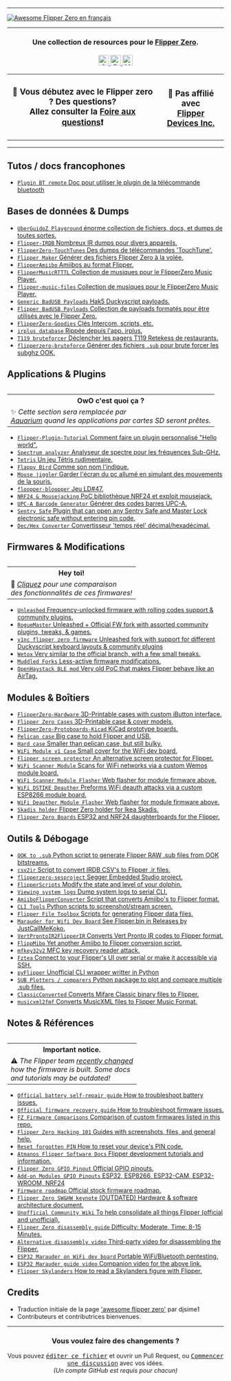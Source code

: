 <hr>

<a href="https://github.com/flipperzerofrancophone/awesome-flipperzero-french/">
  <img src="https://user-images.githubusercontent.com/8518150/158502722-2532719c-a680-4405-b230-d45474a5decd.png" align="center" alt="Awesome Flipper Zero en français" title="Awesome Flipper Zero en français">
</a>

<hr>

<h3 align="center">
  Une collection de resources pour le <a href="https://flipperzero.one">Flipper Zero</a>.<br><br>
  <a href="#">
    <img src="https://awesome.re/badge.svg" alt="Awesome" height=24>
    <img src="https://img.shields.io/badge/Powered%20by-Dolphins-blue" alt="Powered by dolphins" height=24>
    <img src="https://img.shields.io/badge/Hack-The%20Planet-orange" alt="Hack the planet" height=24>
  </a>
</h3>

<table align="center"><tr>
  <td>
    <h3 align="center">
    👋 Vous d&eacute;butez avec le Flipper zero ? Des questions?<br>
    Allez consulter la <a href="https://github.com/flipperzerofrancophone/awesome-flipperzero-french/blob/main/FAQ.md">Foire aux questions</a>❗
    </h3>
  </td>
  <td>
    <h3 align="center">
    🚫 Pas affili&eacute; avec<br>
    <a href="https://www.flipperdevices.com/">Flipper Devices Inc.</a>
    </h3>
  </td>
</tr></table>

<hr>

<!-- DO NOT MODIFY ABOVE -->

## Tutos / docs francophones

- [`Plugin BT remote` Doc pour utiliser le plugin de la télécommande bluetooth](https://github.com/flipperzerofrancophone/awesome-flipperzero-french/blob/main/T%C3%A9l%C3%A9commandeBluetooth.md)

## Bases de données & Dumps

- [`UberGuidoZ Playground` &eacute;norme collection de fichiers, docs, et dumps de toutes sortes.](https://github.com/UberGuidoZ/Flipper)
- [`Flipper-IRDB` Nombreux IR dumps pour divers appareils.](https://github.com/logickworkshop/Flipper-IRDB)
- [`FlipperZero-TouchTunes` Des dumps de t&eacute;l&eacute;commandes 'TouchTune'.](https://github.com/jimilinuxguy/flipperzero-touchtunes)
- [`Flipper Maker` G&eacute;n&eacute;rer des fichiers Flipper Zero &agrave; la vol&eacute;e.](https://flippermaker.github.io/)
- [`FlipperAmiibo` Amiibos au format Flipper.](https://github.com/Gioman101/FlipperAmiibo)
- [`FlipperMusicRTTTL` Collection de musiques pour le FlipperZero Music Player.](https://github.com/neverfa11ing/FlipperMusicRTTTL)
- [`flipper-music-files` Collection de musiques pour le FlipperZero Music Player.](https://github.com/Tonsil/flipper-music-files)
- [`Generic BadUSB Payloads` Hak5 Duckyscript payloads.](https://github.com/nocomp/Flipper_Zero_Badusb_hack5_payloads)
- [`Flipper BadUSB Payloads` Collection de payloads format&eacute;s pour &ecirc;tre utilis&eacute;s avec le Flipper Zero.](https://github.com/I-Am-Jakoby/Flipper-Zero-BadUSB)
- [`FlipperZero-Goodies` Cl&eacute;s Intercom, scripts, etc.](https://github.com/wetox-team/flipperzero-goodies)
- [`irplus database` Ripp&eacute;e depuis l'app. irplus.](https://github.com/sasiplavnik/Flipper-IRDB)
- [`T119 bruteforcer` D&eacute;clencher les pagers T119 Retekess de restaurants.](https://github.com/xb8/t119bruteforcer)
- [`flipperzero-bruteforce` Générer des fichiers `.sub` pour brute forcer les subghz OOK.](https://github.com/tobiabocchi/flipperzero-bruteforce)

## Applications & Plugins

<table align="right">
  <tr><th><strong>OwO c'est quoi &ccedil;a ?</strong></th></tr>
  <tr><td>✨ <em>Cette section sera remplac&eacute;e par<br><a href="https://github.com/flipper-aquarium">Aquarium</a> quand les applications par cartes SD seront pr&ecirc;tes.</em></td></tr>
</table>

- [`Flipper-Plugin-Tutorial` Comment faire un plugin personnalis&eacute; "Hello world".](https://github.com/mfulz/Flipper-Plugin-Tutorial)
- [`Spectrum analyzer` Analyseur de spectre pour les fréquences Sub-GHz.](https://github.com/jolcese/flipperzero-firmware/tree/spectrum/applications/spectrum_analyzer)
- [`Tetris` Un jeu T&eacute;tris rudimentaire.](https://github.com/jeffplang/flipperzero-firmware/tree/tetris_game/applications/tetris_game)
- [`Flappy Bird` Comme son nom l'indique.](https://github.com/DroomOne/flipperzero-firmware/tree/dev/applications%2Fflappy_bird)
- [`Mouse jiggler` Garder l'&eacute;cran du pc allum&eacute; en simulant des mouvements de la souris.](https://github.com/MuddledBox/flipperzero-firmware/tree/Mouse_Jiggler/applications/mouse_jiggler)
- [`floopper-bloopper` Jeu LD#47.](https://github.com/glitchcore/floopper-bloopper)
- [`NRF24 & Mousejacking` PoC biblioth&egrave;que NRF24 et exploit mousejack.](https://github.com/mothball187/flipperzero-nrf24)
- [`UPC-A Barcode Generator` Générer des codes barres UPC-A.](https://github.com/McAzzaMan/flipperzero-firmware/tree/UPC-A_Barcode_Generator/applications/barcode_generator)
- [`Sentry Safe` Plugin that can open any Sentry Safe and Master Lock electronic safe without entering pin code.](https://github.com/H4ckd4ddy/flipperzero-sentry-safe-plugin)
- [`Dec/Hex Converter` Convertisseur 'temps r&eacute;el' d&eacute;cimal/hexad&eacute;cimal.](https://github.com/theisolinearchip/flipperzero_stuff/tree/main/applications/dec_hex_converter)

## Firmwares & Modifications

<table align="right">
  <tr><th><strong>Hey toi!</strong></th></tr>
  <tr><td>🔰 <em><a href="https://github.com/flipperzerofrancophone/awesome-flipperzero-french/blob/main/Firmwares.md">Cliquez</a> pour une comparaison<br>des fonctionnalit&eacute;s de ces firmwares!</em></td></tr>
</table>

- [`Unleashed` Frequency-unlocked firmware with rolling codes support & community plugins.](https://github.com/Eng1n33r/flipperzero-firmware)
- [`RogueMaster` Unleashed + Official FW fork with assorted community plugins, tweaks, & games.](https://github.com/RogueMaster/flipperzero-firmware-wPlugins)
- [`v1nc flipper zero firmware` Unleashed fork with support for different Duckyscript keyboard layouts & community plugins](https://github.com/v1nc/flipperzero-firmware)
- [`Wetox` Very similar to the official branch, with a few small tweaks.](https://github.com/wetox-team/flipperzero-firmware)
- [`Muddled Forks` Less-active firmware modifications.](https://github.com/MuddledBox/flipperzero-firmware/tree/muddled_dev)
- [`OpenHaystack BLE mod` Very old PoC that makes Flipper behave like an AirTag.](https://github.com/AlexStrNik/flipperzero-firmware)

## Modules & Boîtiers

- [`FlipperZero-Hardware` 3D-Printable cases with custom iButton interface.](https://github.com/s0ko1ex/FlipperZero-Hardware)
- [`Flipper Zero Cases` 3D-Printable case & cover models.](https://github.com/MuddledBox/FlipperZeroCases)
- [`FlipperZero-Protoboards-Kicad` KiCad prototype boards.](https://github.com/lomalkin/flipperzero-protoboards-kicad)
- [`Pelican case` Big case to hold Flipper and USB.](https://www.printables.com/model/204882-flipper-zero-case)
- [`Hard case` Smaller than pelican case, but still bulky.](https://www.thingiverse.com/thing:5387015)
- [`WiFi Module v1 Case` Small cover for the WiFi dev board.](https://www.printables.com/model/179910-case-for-flipper-zero-wi-fi-module-v1)
- [`Flipper screen protector` An alternative screen protector for Flipper.](https://www.photodon.com/p/2419-01.html)
- [`WiFi Scanner Module` Scans for WiFi networks via a custom Wemos module board.](https://github.com/SequoiaSan/FlipperZero-WiFi-Scanner_Module)
- [`WiFi Scanner Module Flasher` Web flasher for module firmware above.](https://sequoiasan.github.io/FlipperZero-WiFi-Scanner_Module/)
- [`WiFi DSTIKE Deauther` Preforms WiFi deauth attacks via a custom ESP8266 module board.](https://github.com/SequoiaSan/FlipperZero-Wifi-ESP8266-Deauther-Module)
- [`WiFi Deauther Module Flasher` Web flasher for module firmware above.](https://sequoiasan.github.io/FlipperZero-Wifi-ESP8266-Deauther-Module/)
- [`Skadis holder` Flipper Zero holder for Ikea Skadis.](https://www.thingiverse.com/thing:5434476)
- [`Flipper Zero Boards` ESP32 and NRF24 daughterboards for the Flipper.](https://github.com/DrB0rk/Flipper-Zero-Boards)

## Outils & Débogage

- [`OOK to .sub` Python script to generate Flipper RAW .sub files from OOK bitstreams.](https://gist.github.com/jinschoi/f39dbd82e4e3d99d32ab6a9b8dfc2f55)
- [`csv2ir` Script to convert IRDB CSV's to Flipper .ir files.](https://github.com/Spexivus/csv2ir)
- [`flipperzero-sesproject` Segger Embedded Studio project.](https://github.com/hedger/flipperzero-sesproject)
- [`FlipperScripts` Modify the state and level of your dolphin.](https://github.com/DroomOne/FlipperScripts)
- [`Viewing system logs` Dump system logs to serial CLI.](https://gist.github.com/jaflo/50c35c46f3ecada7a18c9e5cc203a3f8)
- [`AmiiboFlipperConverter` Script that converts Amiibo's to Flipper format.](https://github.com/Lucaslhm/AmiiboFlipperConverter/)
- [`CLI Tools` Python scripts to screenshot/stream screen.](https://github.com/lomalkin/flipperzero-cli-tools)
- [`Flipper File Toolbox` Scripts for generating Flipper data files.](https://github.com/evilpete/flipper_toolbox)
- [`Marauder for Wifi Dev Board` See Flipper.bin in Releases by JustCallMeKoko.](https://github.com/justcallmekoko/ESP32Marauder)
- [`VertProntoIR2FlipperIR` Converts Vert Pronto IR codes to Flipper format.](https://github.com/SkeletonMan03/VertProntoIR2FlipperIR)
- [`FlippMibo` Yet another Amiibo to Flipper conversion script.](https://github.com/0xz00n/FlipMiibo)
- [`mfkey32v2` MFC key recovery reader attack.](https://github.com/equipter/mfkey32v2)
- [`Fztea` Connect to your Flipper's UI over serial or make it accessible via SSH.](https://github.com/jon4hz/fztea)
- [`pyFlipper` Unofficial CLI wrapper writter in Python](https://github.com/wh00hw/pyFlipper)
- [`SUB Plotters / comparers` Python package to plot and compare multiple .sub files.](https://github.com/ShotokanZH/flipper_sub_plotters_comparers)
- [`ClassicConverted` Converts Mifare Classic binary files to Flipper.](https://github.com/equipter/ClassicConverter)
- [`musicxml2fmf` Converts MusicXML files to Flipper Music Format.](https://github.com/white-gecko/musicxml2fmf)

## Notes & Références

<table align="right">
  <tr><th><strong>Important notice.</strong></th></tr>
  <tr><td>⚠️ <em>The Flipper team <a href="https://github.com/flipperdevices/flipperzero-firmware/pull/1269">recently changed</a><br>how the firmware is built. Some docs<br>and tutorials may be outdated!</em></td></tr>
</table>

- [`Official battery self-repair guide` How to troubleshoot battery issues.](https://cdn.flipperzero.one/self-repair-guide.pdf)
- [`Official firmware recovery guide` How to troubleshoot firmware issues.](https://docs.flipperzero.one/basics/firmware-update/firmware-recovery)
- [`FZ Firmware Comparisons` Comparison of custom firmwares listed in this repo.](https://github.com/flipperzerofrancophone/awesome-flipperzero-french/blob/main/Firmwares.md)
- [`Flipper Zero Hacking 101` Guides with screenshots, files, and general help.](https://flipper.pingywon.com/)
- [`Reset forgotten PIN` How to reset your device's PIN code.](https://gist.github.com/djsime1/18d73b981249859f17aab3e2bfd2b600)
- [`Atmanos Flipper Software Docs` Flipper development tutorials and information.](https://flipper.atmanos.com/docs/overview/intro)
- [`Flipper Zero GPIO Pinout` Official GPIO pinouts.](https://miro.com/app/board/uXjVO_LaYYI=/?moveToWidget=3458764522696947614&cot=10)
- [`Add-on Modules GPIO Pinouts` ESP32, ESP8266, ESP32-CAM, ESP32-WROOM, NRF24](https://github.com/UberGuidoZ/Flipper/tree/main/GPIO)
- [`Firmware roadmap` Official stock firmware roadmap.](https://miro.com/app/board/uXjVO_3D6xU=/?moveToWidget=3458764522498020058&cot=14)
- [`Flipper Zero SW&HW keynote` (OUTDATED) Hardware & software architecture document.](https://miro.com/app/board/o9J_l1XZfbw=/?moveToWidget=3458764514405659414&cot=14)
- [`Unofficial Community Wiki` To help consolidate all things Flipper (official and unofficial).](https://flipperzero.miraheze.org/wiki/Main_Page)
- [`Flipper Zero disassembly guide` Difficulty: Moderate, Time: 8-15 Minutes.](https://www.ifixit.com/Guide/Flipper+Zero+Disassembly/151455)
- [`Alternative disassembly video` Third-party video for disassembling the Flipper.](https://youtu.be/38pHe7M4vl8)
- [`ESP32 Marauder on WiFi dev board` Portable WiFi/Bluetooth pentesting.](https://github.com/justcallmekoko/ESP32Marauder/wiki/flipper-zero)
- [`ESP32 Marauder guide video` Companion video for the above link.](https://youtu.be/_YLTpNo5xa0)
- [`Flipper Skylanders` How to read a Skylanders figure with Flipper.](https://github.com/V0lk3n/Flipper-Skylanders)

## Credits

- Traduction initiale de la page ['awesome flipper zero'](https://github.com/djsime1/awesome-flipperzero/) par djsime1
- Contributeurs et contributrices bienvenues.
  <!-- DO NOT MODIFY BELOW -->

<hr>
<h3 align="center">Vous voulez faire des changements ?</h3>
<div align="center">
  Vous pouvez <kbd><a href="https://github.com/flipperzerofrancophone/awesome-flipperzero-french/edit/main/README.md">&eacute;diter ce fichier</a></kbd> et ouvrir un Pull Request,
  ou <kbd><a href="https://github.com/flipperzerofrancophone/awesome-flipperzero-french/discussions">Commencer une discussion</a></kbd> avec vos id&eacute;es.<br>
  <em>(Un compte GitHub est requis pour chacun)</em>
</div>
